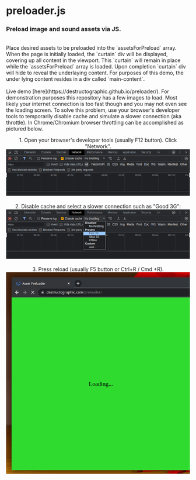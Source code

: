 # preloader.js

### Preload image and sound assets via JS.
<br /> 
Place desired assets to be preloaded into the `assetsForPreload` array. When the page is initially loaded, the `curtain` div will be displayed, covering up all content in the viewport. This `curtain` will remain in place while the `assetsForPreload` array is loaded. Upon completion `curtain` div will hide to reveal the underlaying content. For purposes of this demo, the under lying content resides in a div called `main-content`.
<br /> <br />
Live demo [here](https://destructographic.github.io/preloader/).
For demonstration purposes this repository has a few images to load. Most likely your internet connection is too fast though and you may not even see the loading screen. To solve this problem, use your browser's developer tools to temporarily disable cache and simulate a slower connection (aka throttle). In Chrome/Chromium browser throttling can be accomplished as pictured below. <br />
<p align="center">
	1. Open your browser's developer tools (usually F12 button). Click "Network".<br />
  <img src="./assets/screenshot-01.png"> <br /> <br />
	2. Disable cache and select a slower connection such as "Good 3G": <br />
  <img src="./assets/screenshot-02.png"> <br /> <br />
  3. Press reload (usually F5 button or Ctrl+R / Cmd +R). <br />
  <img src="./assets/screenshot-03.png">
</p>

